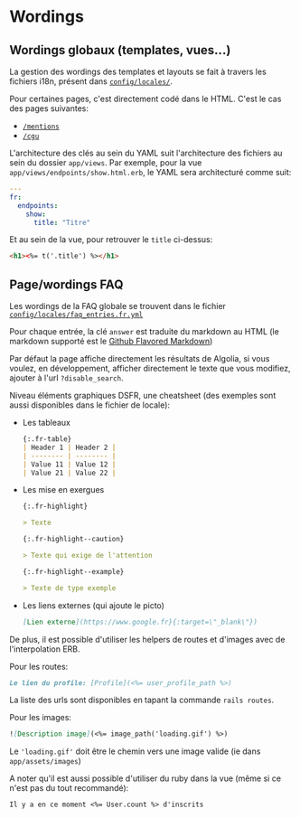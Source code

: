 # Wordings

## Wordings globaux (templates, vues...)

La gestion des wordings des templates et layouts se fait à travers les fichiers i18n,
présent dans [`config/locales/`](../config/locales/).

Pour certaines pages, c'est directement codé dans le HTML. C'est le cas des
pages suivantes:

- [`/mentions`](app/views/pages/mentions.html.erb)
- [`/cgu`](app/views/pages/cgu.html.erb)

L'architecture des clés au sein du YAML suit l'architecture des fichiers au sein du dossier
`app/views`. Par exemple, pour la vue `app/views/endpoints/show.html.erb`, le
YAML sera architecturé comme suit:

```yaml
---
fr:
  endpoints:
    show:
      title: "Titre"
```

Et au sein de la vue, pour retrouver le `title` ci-dessus:

```html
<h1><%= t('.title') %></h1>
```

## Page/wordings FAQ

Les wordings de la FAQ globale se trouvent dans le fichier
[`config/locales/faq_entries.fr.yml`](../config/locales/faq_entries.fr.yml)

Pour chaque entrée, la clé `answer` est traduite du markdown au HTML (le
markdown supporté est le [Github Flavored
Markdown](https://github.github.com/gfm/))

Par défaut la page affiche directement les résultats de Algolia, si vous voulez,
en développement, afficher directement le texte que vous modifiez, ajouter à
l'url `?disable_search`.

Niveau éléments graphiques DSFR, une cheatsheet (des exemples sont aussi
disponibles dans le fichier de locale):

- Les tableaux

  ```md
  {:.fr-table}
  | Header 1 | Header 2 |
  | -------- | -------- |
  | Value 11 | Value 12 |
  | Value 21 | Value 22 |
  ```

- Les mise en exergues

  ```md
  {:.fr-highlight}

  > Texte

  {:.fr-highlight--caution}

  > Texte qui exige de l'attention

  {:.fr-highlight--example}

  > Texte de type exemple
  ```

- Les liens externes (qui ajoute le picto)

  ```md
  [Lien externe](https://www.google.fr}{:target=\"_blank\"})
  ```

De plus, il est possible d'utiliser les helpers de routes et d'images avec de
l'interpolation ERB.

Pour les routes:

```md
Le lien du profile: [Profile](<%= user_profile_path %>)
```

La liste des urls sont disponibles en tapant la commande `rails routes`.

Pour les images:

```md
![Description image](<%= image_path('loading.gif') %>)
```

Le `'loading.gif'` doit être le chemin vers une image valide (ie dans
`app/assets/images`)

A noter qu'il est aussi possible d'utiliser du ruby dans la vue (même si ce
n'est pas du tout recommandé):

```md
Il y a en ce moment <%= User.count %> d'inscrits
```
